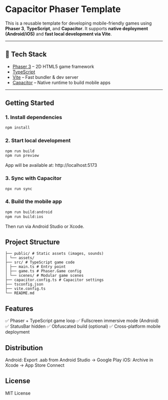 # Capacitor Phaser Template

This is a reusable template for developing mobile-friendly games using **Phaser 3**, **TypeScript**, and **Capacitor**.
It supports **native deployment (Android/iOS)** and **fast local development via Vite**.

---

## 🔧 Tech Stack

- [Phaser 3](https://phaser.io/) – 2D HTML5 game framework
- [TypeScript](https://www.typescriptlang.org/)
- [Vite](https://vitejs.dev/) – Fast bundler & dev server
- [Capacitor](https://capacitorjs.com/) – Native runtime to build mobile apps

---

## Getting Started

### 1. Install dependencies

```bash
npm install
```

### 2. Start local development

```bash
npm run build
npm run preview
```

App will be available at: http://localhost:5173

### 3. Sync with Capacitor

```bash
npx run sync
```

### 4. Build the mobile app

```bash
npm run build:android
npm run build:ios
```

Then run via Android Studio or Xcode.

## Project Structure

```text
├── public/ # Static assets (images, sounds)
│ └── assets/
├── src/ # TypeScript game code
│ ├── main.ts # Entry point
│ ├── game.ts # Phaser.Game config
│ └── scenes/ # Modular game scenes
├── capacitor.config.ts # Capacitor settings
├── tsconfig.json
├── vite.config.ts
└── README.md
```

## Features

✅ Phaser + TypeScript game loop
✅ Fullscreen immersive mode (Android)
✅ StatusBar hidden
✅ Obfuscated build (optional)
✅ Cross-platform mobile deployment

## Distribution

Android: Export .aab from Android Studio → Google Play
iOS: Archive in Xcode → App Store Connect

## License

MIT License
